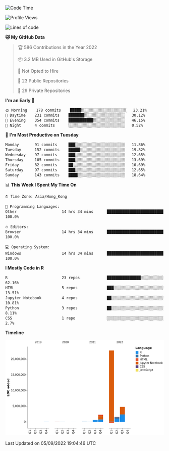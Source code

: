 

<!--**wt12318/wt12318** is a ✨ _special_ ✨ repository because its `README.md` (this file) appears on your GitHub profile.-->

<!--START_SECTION:waka-->
![Code Time](http://img.shields.io/badge/Code%20Time-498%20hrs%201%20min-blue)

![Profile Views](http://img.shields.io/badge/Profile%20Views-1-blue)

![Lines of code](https://img.shields.io/badge/From%20Hello%20World%20I%27ve%20Written-32%20Million%20lines%20of%20code-blue)

**🐱 My GitHub Data** 

> 🏆 586 Contributions in the Year 2022
 > 
> 📦 3.2 MB Used in GitHub's Storage 
 > 
> 🚫 Not Opted to Hire
 > 
> 📜 23 Public Repositories 
 > 
> 🔑 29 Private Repositories  
 > 
**I'm an Early 🐤** 

```text
🌞 Morning    178 commits    █████░░░░░░░░░░░░░░░░░░░░   23.21% 
🌆 Daytime    231 commits    ███████░░░░░░░░░░░░░░░░░░   30.12% 
🌃 Evening    354 commits    ███████████░░░░░░░░░░░░░░   46.15% 
🌙 Night      4 commits      ░░░░░░░░░░░░░░░░░░░░░░░░░   0.52%

```
📅 **I'm Most Productive on Tuesday** 

```text
Monday       91 commits     ███░░░░░░░░░░░░░░░░░░░░░░   11.86% 
Tuesday      152 commits    █████░░░░░░░░░░░░░░░░░░░░   19.82% 
Wednesday    97 commits     ███░░░░░░░░░░░░░░░░░░░░░░   12.65% 
Thursday     105 commits    ███░░░░░░░░░░░░░░░░░░░░░░   13.69% 
Friday       82 commits     ██░░░░░░░░░░░░░░░░░░░░░░░   10.69% 
Saturday     97 commits     ███░░░░░░░░░░░░░░░░░░░░░░   12.65% 
Sunday       143 commits    ████░░░░░░░░░░░░░░░░░░░░░   18.64%

```


📊 **This Week I Spent My Time On** 

```text
⌚︎ Time Zone: Asia/Hong_Kong

💬 Programming Languages: 
Other                    14 hrs 34 mins      █████████████████████████   100.0%

🔥 Editors: 
Browser                  14 hrs 34 mins      █████████████████████████   100.0%

💻 Operating System: 
Windows                  14 hrs 34 mins      █████████████████████████   100.0%

```

**I Mostly Code in R** 

```text
R                        23 repos            ███████████████░░░░░░░░░░   62.16% 
HTML                     5 repos             ███░░░░░░░░░░░░░░░░░░░░░░   13.51% 
Jupyter Notebook         4 repos             ██░░░░░░░░░░░░░░░░░░░░░░░   10.81% 
Python                   3 repos             ██░░░░░░░░░░░░░░░░░░░░░░░   8.11% 
CSS                      1 repo              ░░░░░░░░░░░░░░░░░░░░░░░░░   2.7%

```


**Timeline**

![Chart not found](https://raw.githubusercontent.com/wt12318/wt12318/main/charts/bar_graph.png) 


 Last Updated on 05/09/2022 19:04:46 UTC
<!--END_SECTION:waka-->


